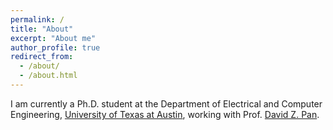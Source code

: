 ```yaml
---
permalink: /
title: "About"
excerpt: "About me"
author_profile: true
redirect_from: 
  - /about/
  - /about.html
---
```




I am currently a Ph.D. student at the Department of Electrical and Computer Engineering, [University of Texas at Austin](https://www.utexas.edu/), working with Prof. [David Z. Pan](http://www.ece.utexas.edu/~dpan/). 

